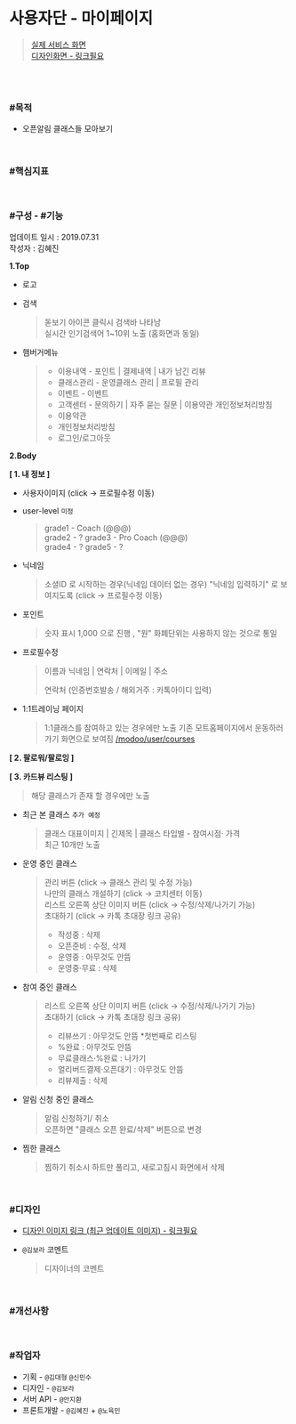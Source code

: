 # 사용자단 - 마이페이지

> [실제 서비스 화면](https://www.modooclass.net/class/user/mypage)  
> [디자인화면 - 링크필요]() 

<br><br>

### #목적
- 오픈알림 클래스들 모아보기
<br>

### #핵심지표

<br>

### #구성 - #기능
업데이트 일시 : 2019.07.31  
작성자 : 김혜진

**1.Top**  

- 로고
- 검색
	> 돋보기 아이콘 클릭시 검색바 나타남  
	> 실시간 인기검색어 1~10위 노출 (홈화면과 동일)

- 햄버거메뉴
	> - 이용내역 - 포인트 | 결제내역 | 내가 남긴 리뷰  
	> - 클래스관리 - 운영클래스 관리 | 프로필 관리  
	> - 이벤트 - 이벤트  
	> - 고객센터 - 문의하기 | 자주 묻는 질문 | 이용약관 개인정보처리방침  
	> - 이용약관  
	> - 개인정보처리방침  
	> - 로그인/로그아웃  

**2.Body**  

**[ 1. 내 정보 ]**
- 사용자이미지 (click  -> 프로필수정 이동)
- user-level `미정`
	> grade1 -  Coach (@@@)  
	> grade2 -  ?
	> grade3 -  Pro Coach (@@@)  
	> grade4 -  ?
	> grade5 -  ?

- 닉네임
	> 소셜ID 로 시작하는 경우(닉네임 데이터 없는 경우) "닉네임 입력하기" 로 보여지도록 (click  -> 프로필수정 이동)
	
- 포인트
	> 숫자 표시 1,000 으로 진행 , "원" 화폐단위는 사용하지 않는 것으로 통일  
	
- 프로필수정
	> 이름과 닉네임 | 연락처 | 이메일 | 주소  
	> 
	> 연락처 (인증번호발송 / 해외거주 : 카톡아이디 입력)
	
- 1:1트레이닝 페이지
	> 1:1클래스를 참여하고 있는 경우에만 노출
	> 기존 모트홈페이지에서 운동하러가기 화면으로 보여짐 [/modoo/user/courses](https://www.modooclass.net/modoo/user/courses)

**[ 2. 팔로워/팔로잉 ]**

**[ 3. 카드뷰 리스팅 ]**
> 해당 클래스가 존재 할 경우에만 노출

- 최근 본 클래스 `추가 예정`
	> 클래스 대표이미지 | 긴제목 | 클래스 타입별 - 참여시점· 가격  
	> 최근 10개만 노출  

- 운영 중인 클래스
	> 관리 버튼 (click -> 클래스 관리 및 수정 가능)  
	> 나만의 클래스 개설하기 (click -> 코치센터 이동)  
	> 리스트 오른쪽 상단 이미지 버튼 (click -> 수정/삭제/나가기 가능)  
	> 초대하기 (click -> 카톡 초대장 링크 공유)  
	> 
	> - 작성중 : 삭제
	> - 오픈준비 : 수정, 삭제
	> - 운영중 : 아무것도 안뜸 
	> - 운영중·무료 : 삭제 
	
- 참여 중인 클래스
	> 리스트 오른쪽 상단 이미지 버튼 (click -> 수정/삭제/나가기 가능)  
	> 초대하기 (click -> 카톡 초대장 링크 공유)  
	> 
	> - 리뷰쓰기 : 아무것도 안뜸 *첫번째로 리스팅
	> - %완료 : 아무것도 안뜸
	> - 무료클래스·%완료 : 나가기
	> - 얼리버드결제·오픈대기 : 아무것도 안뜸
	> - 리뷰제출 : 삭제

- 알림 신청 중인 클래스
	> 알림 신청하기/ 취소  
	> 오픈하면 "클래스 오픈 완료/삭제" 버튼으로 변경

- 찜한 클래스
	> 찜하기 취소시 하트만 풀리고, 새로고침시 화면에서 삭제

<br>

### #디자인

- [디자인 이미지 링크 (최근 업데이트 이미지) - 링크필요]()

- `@김보라`  코멘트

  > 디자이너의 코멘트

<br>

### #개선사항


<br>

### #작업자

- 기획 - `@김대형` `@신민수`
- 디자인 - `@김보라`
- 서버 API - `@안지환`
- 프론트개발 - `@김혜진`  + `@노육민`


